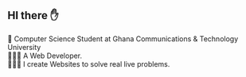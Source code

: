 ## HI there ✋

🧠 Computer Science Student at Ghana Communications & Technology University <br/>
👨🏿‍💻 A Web Developer.<br/>
👷🏿‍♀️ I create Websites to solve real live problems.<br/>
